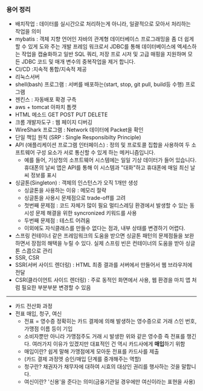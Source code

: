 ### 용어 정리
* 배치작업 : 데이터를 실시간으로 처리하는게 아니라, 일괄적으로 모아서 처리하는 작업을 의미
* mybatis : 객체 지향 언어인 자바의 관계형 데이터베이스 프로그래밍을 좀 더 쉽게 할 수 있게 도와 주는 개발 프레임 워크로서 JDBC를 통해 데이터베이스에 엑세스하는 작업을 캡슐화하고 일반 SQL 쿼리, 저장 프로 시저 및 고급 매핑을 지원하며 모든 JDBC 코드 및 매개 변수의 중복작업을 제거 합니다.
* CI/CD :지속적 통합/지속적 제공
* 리눅스서버
* shell(bash) 프로그램 : 서버를 배포하는(start, stop, git pull, build등 수행) 프로그램
* 젠킨스 : 자동배포 확경 구측
* aws + tomcat 아파치 톰캣
* HTML 메소드 GET POST PUT DELETE
* 크롬 개발자도구 : 웹 페이지 디버깅
* WireShark 프로그램 : Network 데이터에 Packet을 확인
* 단일 책임 원칙 (SRP : Single Responsibilty Principle)
* API (애플리케이션 프로그램 인터페이스) : 정의 및 프로토콜 집합을 사용하여 두 소프트웨어 구성 요소가 서로 통신할 수 있게 하는 메커니즘입니다.
  * 예를 들어, 기상청의 소프트웨어 시스템에는 일일 기상 데이터가 들어 있습니다. 휴대폰의 날씨 앱은 API를 통해 이 시스템과 "대화"하고 휴대폰에 매일 최신 날씨 정보를 표시
* 싱글톤(Singleton) : 객체의 인스턴스가 오직 1개만 생성
  * 싱글톤을 사용하는 이유 : 메모리 절략
  * 싱글톤을 사용시 문제점으로 trade-off를 고려
   * 첫번째 문제점 : 코드 자체가 많이 필요 멀티스레딩 환경에서 발생할 수 있는 동시성 문제 해결을 위한 syncronized 키워드를 사용
   * 두번째 문제점 : 테스트 어려움
   * 이외에도 자식클래스를 만들수 없다는 점과, 내부 상태를 변경하기 어렵다.
* 스프링 컨테이너 같은 프레임워크의 도움을 받으면 싱글톤 패턴의 문제점들을 보완하면서 장점의 해택을 누릴 수 있다. 실제 스프링 빈은 컨테이너의 도움을 받아 싱글톤 스콥으로 관리
* SSR, CSR
 * SSR(서버 사이드 렌더링) : HTML 최종 결과를 서버에서 만들어서 웹 브라우저에 전달
 * CSR(클라이언트 사이드 렌더링) : 주로 동적인 화면에서 사용, 웹 환경을 마치 앱 처럼 필요한 부분부분 변경할 수 있음
--------
* 카드 전산화 과정
* 전표 매입, 청구, 여신
  * 전표 = 영수증 정확히는 카드 결제에 의해 발생하는 영수증으로 거래 스인 번호, 가맹점 이름 등이 기입
  * 소비자뿐만 아니라 가맹점주도 거래 시 발생한 위와 같은 영수증 즉 전표를 챙긴다. 여러가지 이유가 있겠지만 대표적인 건 역시 카드사에게 **매입**하기 위함
  * 매입이란? 쉽게 말해 가맹점에게 모아둔 전표를 카드사를 제출
  * (카드 결제 과정엣 승인/매입 단계를 중개해주는 역할)
  * 청구란? 채권자가 채무자에 대하여 시효의 대상인 권리를 행사하는 것을 말합니다.
  * 여신이란? '신용'을 준다는 의미(금융기관일 경우에만 여신이라는 표현을 사용)
